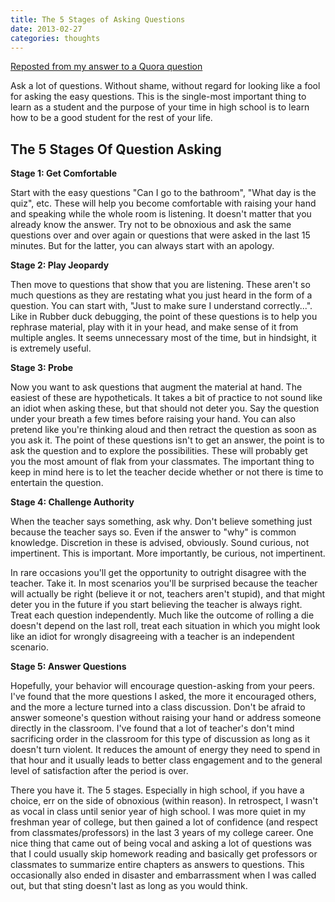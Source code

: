 ```yaml
---
title: The 5 Stages of Asking Questions
date: 2013-02-27
categories: thoughts
---
```


[Reposted from my answer to a Quora question](https://www.quora.com/What-are-some-tips-and-tricks-for-high-school)

Ask a lot of questions. Without shame, without regard for looking like a fool for asking the
easy questions. This is the single-most important thing to learn as a student and the purpose
of your time in high school is to learn how to be a good student for the rest of your life.

## The 5 Stages Of Question Asking

**Stage 1: Get Comfortable**

Start with the easy questions "Can I go to the bathroom", "What day is the quiz", etc.
These will help you become comfortable with raising your hand and speaking while the whole
room is listening. It doesn't matter that you already know the answer. Try not to be
obnoxious and ask the same questions over and over again or questions that were asked in
the last 15 minutes. But for the latter, you can always start with an apology.

**Stage 2: Play Jeopardy**

Then move to questions that show that you are listening. These aren't so much questions
as they are restating what you just heard in the form of a question. You can start with,
"Just to make sure I understand correctly...". Like in Rubber duck debugging, the point of
these questions is to help you rephrase material, play with it in your head, and make sense
of it from multiple angles. It seems unnecessary most of the time, but in hindsight,
it is extremely useful.

**Stage 3: Probe**

Now you want to ask questions that augment the material at hand. The easiest of these are
hypotheticals. It takes a bit of practice to not sound like an idiot when asking these,
but that should not deter you. Say the question under your breath a few times before raising
your hand. You can also pretend like you're thinking aloud and then retract the question
as soon as you ask it. The point of these questions isn't to get an answer, the point is
to ask the question and to explore the possibilities. These will probably get you the most
amount of flak from your classmates. The important thing to keep in mind here is to let the
teacher decide whether or not there is time to entertain the question.

**Stage 4: Challenge Authority**

When the teacher says something, ask why. Don't believe something just because the teacher
says so. Even if the answer to "why" is common knowledge. Discretion in these is advised,
obviously. Sound curious, not impertinent. This is important. More importantly, be curious,
not impertinent.

In rare occasions you'll get the opportunity to outright disagree with the teacher. Take it.
In most scenarios you'll be surprised because the teacher will actually be right (believe it
or not, teachers aren't stupid), and that might deter you in the future if you start believing
the teacher is always right. Treat each question independently. Much like the outcome of rolling
a die doesn't depend on the last roll, treat each situation in which you might look like an
idiot for wrongly disagreeing with a teacher is an independent scenario.

**Stage 5: Answer Questions**

Hopefully, your behavior will encourage question-asking from your peers. I've found that
the more questions I asked, the more it encouraged others, and the more a lecture turned
into a class discussion. Don't be afraid to answer someone's question without raising your
hand or address someone directly in the classroom. I've found that a lot of teacher's
don't mind sacrificing order in the classroom for this type of discussion as long as it
doesn't turn violent. It reduces the amount of energy they need to spend in that hour and
it usually leads to better class engagement and to the general level of satisfaction after
the period is over.

There you have it. The 5 stages. Especially in high school, if you have a choice, err on the
side of obnoxious (within reason). In retrospect, I wasn't as vocal in class until senior year
of high school. I was more quiet in my freshman year of college, but then gained a lot
of confidence (and respect from classmates/professors) in the last 3 years of my college career.
One nice thing that came out of being vocal and asking a lot of questions was that I could
usually skip homework reading and basically get professors or classmates to summarize entire
chapters as answers to questions. This occasionally also ended in disaster and embarrassment
when I was called out, but that sting doesn't last as long as you would think.
